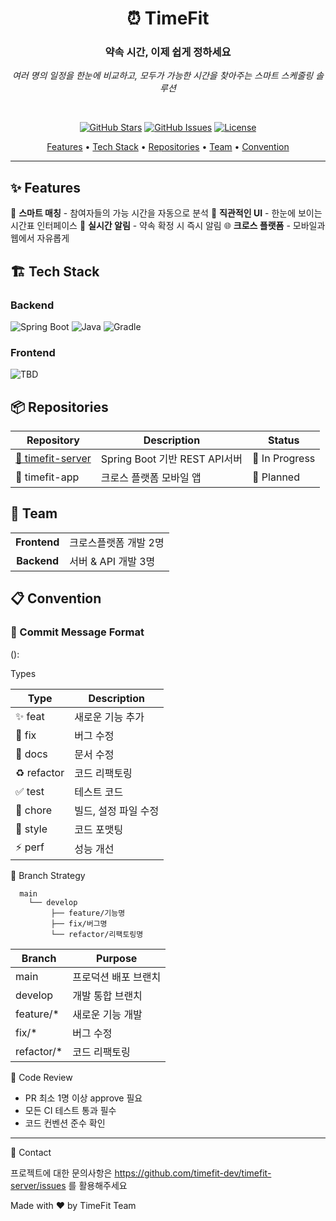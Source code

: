 <div align="center">

  # ⏰ TimeFit

  ### 약속 시간, 이제 쉽게 정하세요

  *여러 명의 일정을 한눈에 비교하고, 모두가 가능한 시간을 찾아주는 스마트 스케줄링 솔루션*

  <br/>

  [![GitHub Stars](https://img.shields.io/github/stars/timefit-dev?style=social)](https://github.com/timefit-dev)
  [![GitHub Issues](https://img.shields.io/github/issues/timefit-dev/timefit-server)](https://github.com/timefit-dev/timefit-server/issues)
  [![License](https://img.shields.io/badge/license-MIT-blue.svg)](LICENSE)

  [Features](#-features) • [Tech Stack](#-tech-stack) • [Repositories](#-repositories) • [Team](#-team) • [Convention](#-convention)

  </div>

  ---

  ## ✨ Features

  🎯 **스마트 매칭** - 참여자들의 가능 시간을 자동으로 분석
  📅 **직관적인 UI** - 한눈에 보이는 시간표 인터페이스
  🔔 **실시간 알림** - 약속 확정 시 즉시 알림
  🌐 **크로스 플랫폼** - 모바일과 웹에서 자유롭게

  ## 🏗 Tech Stack

  ### Backend
  ![Spring Boot](https://img.shields.io/badge/Spring%20Boot-3.5.6-6DB33F?style=flat-square&logo=springboot&logoColor=white)
  ![Java](https://img.shields.io/badge/Java-17-007396?style=flat-square&logo=java&logoColor=white)
  ![Gradle](https://img.shields.io/badge/Gradle-8.14-02303A?style=flat-square&logo=gradle&logoColor=white)

  ### Frontend
  ![TBD](https://img.shields.io/badge/Coming-Soon-gray?style=flat-square)

  ## 📦 Repositories

  | Repository | Description | Status |
  |------------|-------------|--------|
  | [📡 timefit-server](https://github.com/timefit-dev/timefit-server) | Spring Boot 기반 REST API서버 | 🚧 In Progress |
  | 📱 timefit-app | 크로스 플랫폼 모바일 앱 | 📅 Planned |

  ## 👥 Team

  <table>
    <tr>
      <td align="center"><b>Frontend</b></td>
      <td>크로스플랫폼 개발 2명</td>
    </tr>
    <tr>
      <td align="center"><b>Backend</b></td>
      <td>서버 & API 개발 3명</td>
    </tr>
  </table>

  ## 📋 Convention

  ### 📝 Commit Message Format

  ():

  Types

  | Type        | Description  |
  |-------------|--------------|
  | ✨ feat      | 새로운 기능 추가    |
  | 🐛 fix      | 버그 수정        |
  | 📝 docs     | 문서 수정        |
  | ♻️ refactor | 코드 리팩토링      |
  | ✅ test      | 테스트 코드       |
  | 🔧 chore    | 빌드, 설정 파일 수정 |
  | 💄 style    | 코드 포맷팅       |
  | ⚡️ perf     | 성능 개선        |

  🌿 Branch Strategy
```
  main
    └── develop
         ├── feature/기능명
         ├── fix/버그명
         └── refactor/리팩토링명
```

  | Branch     | Purpose     |
  |------------|-------------|
  | main       | 프로덕션 배포 브랜치 |
  | develop    | 개발 통합 브랜치   |
  | feature/*  | 새로운 기능 개발   |
  | fix/*      | 버그 수정       |
  | refactor/* | 코드 리팩토링     |

  📌 Code Review

  - PR 최소 1명 이상 approve 필요
  - 모든 CI 테스트 통과 필수
  - 코드 컨벤션 준수 확인

  ---
  💬 Contact

  프로젝트에 대한 문의사항은 https://github.com/timefit-dev/timefit-server/issues 를 활용해주세요

  Made with ❤️ by TimeFit Team
